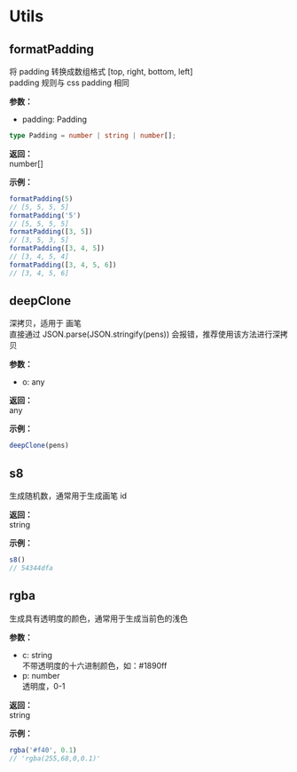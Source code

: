 # Utils

## formatPadding

将 padding 转换成数组格式 [top, right, bottom, left]  
padding 规则与 css padding 相同

**参数：**  
- padding: Padding
```ts
type Padding = number | string | number[];
```

**返回：**  
number[]

**示例：**

```ts
formatPadding(5)
// [5, 5, 5, 5]
formatPadding('5')
// [5, 5, 5, 5]
formatPadding([3, 5])
// [3, 5, 3, 5]
formatPadding([3, 4, 5])
// [3, 4, 5, 4]
formatPadding([3, 4, 5, 6])
// [3, 4, 5, 6]
```

## deepClone

深拷贝，适用于 画笔  
直接通过 JSON.parse(JSON.stringify(pens)) 会报错，推荐使用该方法进行深拷贝

**参数：**  
- o: any

**返回：**  
any

**示例：**

```ts
deepClone(pens)
```

## s8

生成随机数，通常用于生成画笔 id

**返回：**  
string

**示例：**

```ts
s8()
// 54344dfa
```

## rgba

生成具有透明度的颜色，通常用于生成当前色的浅色

**参数：**  
- c: string  
  不带透明度的十六进制颜色，如：#1890ff
- p: number  
  透明度，0-1

**返回：**  
string

**示例：**

```ts
rgba('#f40', 0.1)
// 'rgba(255,68,0,0.1)'
```